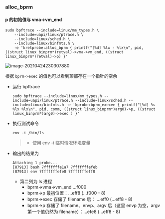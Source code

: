 ### alloc_bprm

#### p 的初始值与 vma->vm_end

```shell
sudo bpftrace --include=linux/mm_types.h \
	--include=uapi/linux/ptrace.h \
	--include=linux/sched.h \
	--include=linux/binfmts.h \
	-e 'kretprobe:alloc_bprm { printf("[%d] %lx - %lx\n", pid, ((struct linux_binprm*)retval)->vma->vm_end, ((struct linux_binprm*)retval)->p) }'
```

![image-20210424230307880](/home/xuanc/文档/CodePratice/ELF/ELFLoaderAnalyser/docs/binprm/image-20210424230307880.png)

根据 `bprm->exec` 的值也可以看到顶部存在一个指针的空余

- 运行 bpftrace

  ```shell
  sudo bpftrace --include=linux/mm_types.h --include=uapi/linux/ptrace.h --include=linux/sched.h --include=linux/binfmts.h -e 'kprobe:bprm_execve { printf("[%d] %s %lx %lx\n", pid, comm, ((struct linux_binprm*)arg0)->p, ((struct linux_binprm*)arg0)->exec ) }'
  ```

- 执行测试命令

  ```shell
  env -i /bin/ls
  ```

  > - 使用 env -i 临时情况环境变量

- 输出的结果为

  ```shell
  Attaching 1 probe...
  [87913] bash 7fffffffe1a7 7fffffffefeb
  [87913] env 7fffffffefe8 7fffffffeff0
  ```

    - 第二列为 ls 进程
        - bprm->vma->vm_end ...f000
        - bprm->p 最初位置：...eff8 (...f000 - 8)
        - bprm->exec 存储了 filename 后： ...eff0 (...eff8 - 8)
        - bprm->p 存储了 filename、envp、argv 后（这里 envp 为空，argv 第一个值仍然为 filename）：...efe8 (...eff8 - 8)